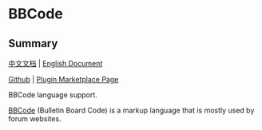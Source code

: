 # BBCode

## Summary

[中文文档](README.md) | [English Document](README_en.md)

[Github](https://github.com/DragonKnightOfBreeze/BBCode) |
[Plugin Marketplace Page](https://plugins.jetbrains.com/plugin/20769-bbcode)

BBCode language support.

[BBCode](https://www.bbcode.org/) (Bulletin Board Code) is a markup language that is mostly used by forum websites.
